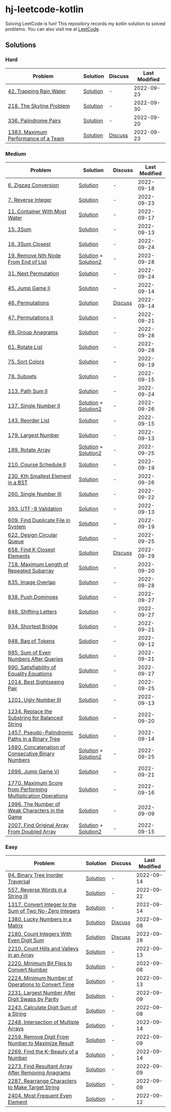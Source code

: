 # hj-leetcode-kotlin

Solving LeetCode is fun! This repository records my kotlin solution to solved problems. You can also visit me
at [LeetCode](https://leetcode.com/hj-core/).

## Solutions

### Hard

| Problem                                                                                             | Solution                                                                   | Discuss                                                                                  | Last Modified |
|-----------------------------------------------------------------------------------------------------|----------------------------------------------------------------------------|------------------------------------------------------------------------------------------|---------------|
| [42. Trapping Rain Water](https://leetcode.com/problems/trapping-rain-water/)                       | [Solution](src/main/kotlin/com/hj/leetcode/kotlin/problem42/Solution.kt)   | -                                                                                        | 2022-09-23    |
| [218. The Skyline Problem](https://leetcode.com/problems/the-skyline-problem/)                      | [Solution](src/main/kotlin/com/hj/leetcode/kotlin/problem218/Solution.kt)  | -                                                                                        | 2022-09-30    |
| [336. Palindrome Pairs](https://leetcode.com/problems/palindrome-pairs/)                            | [Solution](src/main/kotlin/com/hj/leetcode/kotlin/problem336/Solution.kt)  | -                                                                                        | 2022-09-20    |
| [1383. Maximum Performance of a Team](https://leetcode.com/problems/maximum-performance-of-a-team/) | [Solution](src/main/kotlin/com/hj/leetcode/kotlin/problem1383/Solution.kt) | [Discuss](https://leetcode.com/problems/maximum-performance-of-a-team/discuss/2560866/)  | 2022-09-23    |

### Medium

| Problem                                                                                                                                                 | Solution                                                                                                                                                  | Discuss                                                                            | Last Modified |
|---------------------------------------------------------------------------------------------------------------------------------------------------------|-----------------------------------------------------------------------------------------------------------------------------------------------------------|------------------------------------------------------------------------------------|---------------|
| [6. Zigzag Conversion](https://leetcode.com/problems/zigzag-conversion/)                                                                                | [Solution](src/main/kotlin/com/hj/leetcode/kotlin/problem6/Solution.kt)                                                                                   | -                                                                                  | 2022-09-18    |
| [7. Reverse Integer](https://leetcode.com/problems/reverse-integer/)                                                                                    | [Solution](src/main/kotlin/com/hj/leetcode/kotlin/problem7/Solution.kt)                                                                                   | -                                                                                  | 2022-09-23    |
| [11. Container With Most Water](https://leetcode.com/problems/container-with-most-water/)                                                               | [Solution](src/main/kotlin/com/hj/leetcode/kotlin/problem11/Solution.kt)                                                                                  | -                                                                                  | 2022-09-17    |
| [15. 3Sum](https://leetcode.com/problems/3sum/)                                                                                                         | [Solution](src/main/kotlin/com/hj/leetcode/kotlin/problem15/Solution.kt)                                                                                  | -                                                                                  | 2022-09-13    |
| [16. 3Sum Closest](https://leetcode.com/problems/3sum-closest/)                                                                                         | [Solution](src/main/kotlin/com/hj/leetcode/kotlin/problem16/Solution.kt)                                                                                  | -                                                                                  | 2022-09-24    |
| [19. Remove Nth Node From End of List](https://leetcode.com/problems/remove-nth-node-from-end-of-list/)                                                 | [Solution](src/main/kotlin/com/hj/leetcode/kotlin/problem19/Solution.kt) + [Solution2](src/main/kotlin/com/hj/leetcode/kotlin/problem19/Solution2.kt)     | -                                                                                  | 2022-09-28    |
| [31. Next Permutation](https://leetcode.com/problems/next-permutation/)                                                                                 | [Solution](src/main/kotlin/com/hj/leetcode/kotlin/problem31/Solution.kt)                                                                                  | -                                                                                  | 2022-09-24    |
| [45. Jump Game II](https://leetcode.com/problems/jump-game-ii/)                                                                                         | [Solution](src/main/kotlin/com/hj/leetcode/kotlin/problem45/Solution.kt)                                                                                  | -                                                                                  | 2022-09-14    |
| [46. Permutations](https://leetcode.com/problems/permutations/)                                                                                         | [Solution](src/main/kotlin/com/hj/leetcode/kotlin/problem46/Solution.kt)                                                                                  | [Discuss](https://leetcode.com/problems/permutations/discuss/2571061/)             | 2022-09-14    |
| [47. Permutations II](https://leetcode.com/problems/permutations-ii/)                                                                                   | [Solution](src/main/kotlin/com/hj/leetcode/kotlin/problem47/Solution.kt)                                                                                  | -                                                                                  | 2022-09-21    |
| [49. Group Anagrams](https://leetcode.com/problems/group-anagrams/)                                                                                     | [Solution](src/main/kotlin/com/hj/leetcode/kotlin/problem49/Solution.kt)                                                                                  | -                                                                                  | 2022-09-28    |
| [61. Rotate List](https://leetcode.com/problems/rotate-list/)                                                                                           | [Solution](src/main/kotlin/com/hj/leetcode/kotlin/problem61/Solution.kt)                                                                                  | -                                                                                  | 2022-09-28    |
| [75. Sort Colors](https://leetcode.com/problems/sort-colors/)                                                                                           | [Solution](src/main/kotlin/com/hj/leetcode/kotlin/problem75/Solution.kt)                                                                                  | -                                                                                  | 2022-09-19    |
| [78. Subsets](https://leetcode.com/problems/subsets/)                                                                                                   | [Solution](src/main/kotlin/com/hj/leetcode/kotlin/problem78/Solution.kt)                                                                                  | -                                                                                  | 2022-09-15    |
| [113. Path Sum II](https://leetcode.com/problems/path-sum-ii/)                                                                                          | [Solution](src/main/kotlin/com/hj/leetcode/kotlin/problem113/Solution.kt)                                                                                 | -                                                                                  | 2022-09-24    |
| [137. Single Number II](https://leetcode.com/problems/single-number-ii/)                                                                                | [Solution](src/main/kotlin/com/hj/leetcode/kotlin/problem137/Solution.kt) + [Solution2](src/main/kotlin/com/hj/leetcode/kotlin/problem137/Solution2.kt)   | -                                                                                  | 2022-09-26    |
| [143. Reorder List](https://leetcode.com/problems/reorder-list/)                                                                                        | [Solution](src/main/kotlin/com/hj/leetcode/kotlin/problem143/Solution.kt)                                                                                 | -                                                                                  | 2022-09-15    |
| [179. Largest Number](https://leetcode.com/problems/largest-number/)                                                                                    | [Solution](src/main/kotlin/com/hj/leetcode/kotlin/problem179/Solution.kt)                                                                                 | -                                                                                  | 2022-09-13    |
| [189. Rotate Array](https://leetcode.com/problems/rotate-array/)                                                                                        | [Solution](src/main/kotlin/com/hj/leetcode/kotlin/problem189/Solution.kt) + [Solution2](src/main/kotlin/com/hj/leetcode/kotlin/problem189/Solution2.kt)   | -                                                                                  | 2022-09-25    |
| [210. Course Schedule II](https://leetcode.com/problems/course-schedule-ii/)                                                                            | [Solution](src/main/kotlin/com/hj/leetcode/kotlin/problem210/Solution.kt)                                                                                 | -                                                                                  | 2022-09-19    |
| [230. Kth Smallest Element in a BST](https://leetcode.com/problems/kth-smallest-element-in-a-bst/)                                                      | [Solution](src/main/kotlin/com/hj/leetcode/kotlin/problem230/Solution.kt)                                                                                 | -                                                                                  | 2022-09-26    |
| [260. Single Number III](https://leetcode.com/problems/single-number-iii/)                                                                              | [Solution](src/main/kotlin/com/hj/leetcode/kotlin/problem260/Solution.kt)                                                                                 | -                                                                                  | 2022-09-22    |
| [393. UTF-8 Validation](https://leetcode.com/problems/utf-8-validation/)                                                                                | [Solution](src/main/kotlin/com/hj/leetcode/kotlin/problem393/Solution.kt)                                                                                 | -                                                                                  | 2022-09-13    |
| [609. Find Duplicate File in System](https://leetcode.com/problems/find-duplicate-file-in-system/)                                                      | [Solution](src/main/kotlin/com/hj/leetcode/kotlin/problem609/Solution.kt)                                                                                 | -                                                                                  | 2022-09-19    |
| [622. Design Circular Queue](https://leetcode.com/problems/design-circular-queue/)                                                                      | [Solution](src/main/kotlin/com/hj/leetcode/kotlin/problem622/Solution.kt)                                                                                 | -                                                                                  | 2022-09-25    |
| [658. Find K Closest Elements](https://leetcode.com/problems/find-k-closest-elements/)                                                                  | [Solution](src/main/kotlin/com/hj/leetcode/kotlin/problem658/Solution.kt)                                                                                 | [Discuss](https://leetcode.com/problems/find-k-closest-elements/discuss/2638075/)  | 2022-09-29    |
| [718. Maximum Length of Repeated Subarray](https://leetcode.com/problems/maximum-length-of-repeated-subarray/)                                          | [Solution](src/main/kotlin/com/hj/leetcode/kotlin/problem718/Solution.kt)                                                                                 | -                                                                                  | 2022-09-20    |
| [835. Image Overlap](https://leetcode.com/problems/image-overlap/)                                                                                      | [Solution](src/main/kotlin/com/hj/leetcode/kotlin/problem835/Solution.kt)                                                                                 | -                                                                                  | 2022-09-28    |
| [838. Push Dominoes](https://leetcode.com/problems/push-dominoes/)                                                                                      | [Solution](src/main/kotlin/com/hj/leetcode/kotlin/problem838/Solution.kt)                                                                                 | -                                                                                  | 2022-09-27    |
| [848. Shifting Letters](https://leetcode.com/problems/shifting-letters/)                                                                                | [Solution](src/main/kotlin/com/hj/leetcode/kotlin/problem848/Solution.kt)                                                                                 | -                                                                                  | 2022-09-27    |
| [934. Shortest Bridge](https://leetcode.com/problems/shortest-bridge/)                                                                                  | [Solution](src/main/kotlin/com/hj/leetcode/kotlin/problem934/Solution.kt)                                                                                 | -                                                                                  | 2022-09-21    |
| [948. Bag of Tokens](https://leetcode.com/problems/bag-of-tokens/)                                                                                      | [Solution](src/main/kotlin/com/hj/leetcode/kotlin/problem948/Solution.kt)                                                                                 | -                                                                                  | 2022-09-12    |
| [985. Sum of Even Numbers After Queries](https://leetcode.com/problems/sum-of-even-numbers-after-queries/)                                              | [Solution](src/main/kotlin/com/hj/leetcode/kotlin/problem985/Solution.kt)                                                                                 | -                                                                                  | 2022-09-21    |
| [990. Satisfiability of Equality Equations](https://leetcode.com/problems/satisfiability-of-equality-equations/)                                        | [Solution](src/main/kotlin/com/hj/leetcode/kotlin/problem990/Solution.kt)                                                                                 | -                                                                                  | 2022-09-27    |
| [1014. Best Sightseeing Pair](https://leetcode.com/problems/best-sightseeing-pair/)                                                                     | [Solution](src/main/kotlin/com/hj/leetcode/kotlin/problem1014/Solution.kt)                                                                                | -                                                                                  | 2022-09-25    |
| [1201. Ugly Number III](https://leetcode.com/problems/ugly-number-iii/)                                                                                 | [Solution](src/main/kotlin/com/hj/leetcode/kotlin/problem1201/Solution.kt)                                                                                | -                                                                                  | 2022-09-13    |
| [1234. Replace the Substring for Balanced String](https://leetcode.com/problems/replace-the-substring-for-balanced-string/)                             | [Solution](src/main/kotlin/com/hj/leetcode/kotlin/problem1234/Solution.kt)                                                                                | -                                                                                  | 2022-09-20    |
| [1457. Pseudo-Palindromic Paths in a Binary Tree](https://leetcode.com/problems/pseudo-palindromic-paths-in-a-binary-tree/)                             | [Solution](src/main/kotlin/com/hj/leetcode/kotlin/problem1457/Solution.kt)                                                                                | -                                                                                  | 2022-09-14    |
| [1680. Concatenation of Consecutive Binary Numbers](https://leetcode.com/problems/concatenation-of-consecutive-binary-numbers/)                         | [Solution](src/main/kotlin/com/hj/leetcode/kotlin/problem1680/Solution.kt) + [Solution2](src/main/kotlin/com/hj/leetcode/kotlin/problem1680/Solution2.kt) | -                                                                                  | 2022-09-25    |
| [1696. Jump Game VI](https://leetcode.com/problems/jump-game-vi/)                                                                                       | [Solution](src/main/kotlin/com/hj/leetcode/kotlin/problem1696/Solution.kt)                                                                                | -                                                                                  | 2022-09-21    |
| [1770. Maximum Score from Performing Multiplication Operations](https://leetcode.com/problems/maximum-score-from-performing-multiplication-operations/) | [Solution](src/main/kotlin/com/hj/leetcode/kotlin/problem1770/Solution.kt)                                                                                | -                                                                                  | 2022-09-16    |
| [1996. The Number of Weak Characters in the Game](https://leetcode.com/problems/the-number-of-weak-characters-in-the-game/)                             | [Solution](src/main/kotlin/com/hj/leetcode/kotlin/problem1996/Solution.kt)                                                                                | -                                                                                  | 2022-09-09    |
| [2007. Find Original Array From Doubled Array](https://leetcode.com/problems/find-original-array-from-doubled-array/)                                   | [Solution](src/main/kotlin/com/hj/leetcode/kotlin/problem2007/Solution.kt) + [Solution2](src/main/kotlin/com/hj/leetcode/kotlin/problem2007/Solution2.kt) | -                                                                                  | 2022-09-15    |

### Easy

| Problem                                                                                                                                       | Solution                                                                   | Discuss                                                                                       | Last Modified |
|-----------------------------------------------------------------------------------------------------------------------------------------------|----------------------------------------------------------------------------|-----------------------------------------------------------------------------------------------|---------------|
| [94. Binary Tree Inorder Traversal](https://leetcode.com/problems/binary-tree-inorder-traversal/)                                             | [Solution](src/main/kotlin/com/hj/leetcode/kotlin/problem94/Solution.kt)   | -                                                                                             | 2022-09-14    |
| [557. Reverse Words in a String III](https://leetcode.com/problems/reverse-words-in-a-string-iii/)                                            | [Solution](src/main/kotlin/com/hj/leetcode/kotlin/problem557/Solution.kt)  | -                                                                                             | 2022-09-22    |
| [1317. Convert Integer to the Sum of Two No-Zero Integers](https://leetcode.com/problems/convert-integer-to-the-sum-of-two-no-zero-integers/) | [Solution](src/main/kotlin/com/hj/leetcode/kotlin/problem1317/Solution.kt) | -                                                                                             | 2022-09-14    |
| [1380. Lucky Numbers in a Matrix](https://leetcode.com/problems/lucky-numbers-in-a-matrix/)                                                   | [Solution](src/main/kotlin/com/hj/leetcode/kotlin/problem1380/Solution.kt) | [Discuss](https://leetcode.com/problems/lucky-numbers-in-a-matrix/discuss/2483179/)           | 2022-09-08    |
| [2180. Count Integers With Even Digit Sum](https://leetcode.com/problems/count-integers-with-even-digit-sum/)                                 | [Solution](src/main/kotlin/com/hj/leetcode/kotlin/problem2180/Solution.kt) | [Discuss](https://leetcode.com/problems/count-integers-with-even-digit-sum/discuss/2524552/)  | 2022-09-28    |
| [2210. Count Hills and Valleys in an Array](https://leetcode.com/problems/count-hills-and-valleys-in-an-array/)                               | [Solution](src/main/kotlin/com/hj/leetcode/kotlin/problem2210/Solution.kt) | -                                                                                             | 2022-09-13    |
| [2220. Minimum Bit Flips to Convert Number](https://leetcode.com/problems/minimum-bit-flips-to-convert-number/)                               | [Solution](src/main/kotlin/com/hj/leetcode/kotlin/problem2220/Solution.kt) | -                                                                                             | 2022-09-08    |               
| [2224. Minimum Number of Operations to Convert Time](https://leetcode.com/problems/minimum-number-of-operations-to-convert-time/)             | [Solution](src/main/kotlin/com/hj/leetcode/kotlin/problem2224/Solution.kt) | -                                                                                             | 2022-09-13    |
| [2231. Largest Number After Digit Swaps by Parity](https://leetcode.com/problems/largest-number-after-digit-swaps-by-parity/)                 | [Solution](src/main/kotlin/com/hj/leetcode/kotlin/problem2231/Solution.kt) | -                                                                                             | 2022-09-09    |
| [2243. Calculate Digit Sum of a String](https://leetcode.com/problems/calculate-digit-sum-of-a-string/)                                       | [Solution](src/main/kotlin/com/hj/leetcode/kotlin/problem2243/Solution.kt) | -                                                                                             | 2022-09-08    |
| [2248. Intersection of Multiple Arrays](https://leetcode.com/problems/intersection-of-multiple-arrays/)                                       | [Solution](src/main/kotlin/com/hj/leetcode/kotlin/problem2248/Solution.kt) | -                                                                                             | 2022-09-14    |
| [2259. Remove Digit From Number to Maximize Result](https://leetcode.com/problems/remove-digit-from-number-to-maximize-result/)               | [Solution](src/main/kotlin/com/hj/leetcode/kotlin/problem2259/Solution.kt) | -                                                                                             | 2022-09-09    |
| [2269. Find the K-Beauty of a Number](https://leetcode.com/problems/find-the-k-beauty-of-a-number/)                                           | [Solution](src/main/kotlin/com/hj/leetcode/kotlin/problem2269/Solution.kt) | -                                                                                             | 2022-09-14    |
| [2273. Find Resultant Array After Removing Anagrams](https://leetcode.com/problems/find-resultant-array-after-removing-anagrams/)             | [Solution](src/main/kotlin/com/hj/leetcode/kotlin/problem2273/Solution.kt) | -                                                                                             | 2022-09-09    |
| [2287. Rearrange Characters to Make Target String](https://leetcode.com/problems/rearrange-characters-to-make-target-string/)                 | [Solution](src/main/kotlin/com/hj/leetcode/kotlin/problem2287/Solution.kt) | -                                                                                             | 2022-09-09    |
| [2404. Most Frequent Even Element](https://leetcode.com/problems/most-frequent-even-element/)                                                 | [Solution](src/main/kotlin/com/hj/leetcode/kotlin/problem2404/Solution.kt) | -                                                                                             | 2022-09-12    |